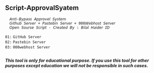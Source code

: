 ## Script-ApprovalSyatem

```
  𝘈𝘯𝘵𝘪-𝘉𝘺𝘱𝘢𝘴𝘴 𝘈𝘱𝘱𝘳𝘰𝘷𝘦𝘭 𝘚𝘺𝘴𝘵𝘦𝘮 
  𝘎𝘪𝘵𝘩𝘶𝘣 𝘚𝘦𝘳𝘷𝘦𝘳 + 𝘗𝘢𝘴𝘵𝘦𝘣𝘪𝘯 𝘚𝘦𝘳𝘷𝘦𝘳 + 000𝘞𝘦𝘣𝘩𝘰𝘴𝘵 𝘚𝘦𝘳𝘷𝘦𝘳 
  𝘖𝘱𝘦𝘯 𝘚𝘰𝘶𝘳𝘴𝘦 𝘚𝘤𝘳𝘪𝘱𝘵 - 𝘊𝘳𝘦𝘢𝘵𝘦𝘥 𝘉𝘺 : 𝘉𝘪𝘭𝘢𝘭 𝘏𝘢𝘪𝘥𝘦𝘳 𝘐𝘋

```
   `01:` `GitHub Server`<br>
   `02:` `Pastebin Server` <br>
   `03:` `000webhost Server` <br>

``` 
```

***This tool is only for educational purpose. If you use this tool for other purposes except education we will not be responsible in such cases.***
